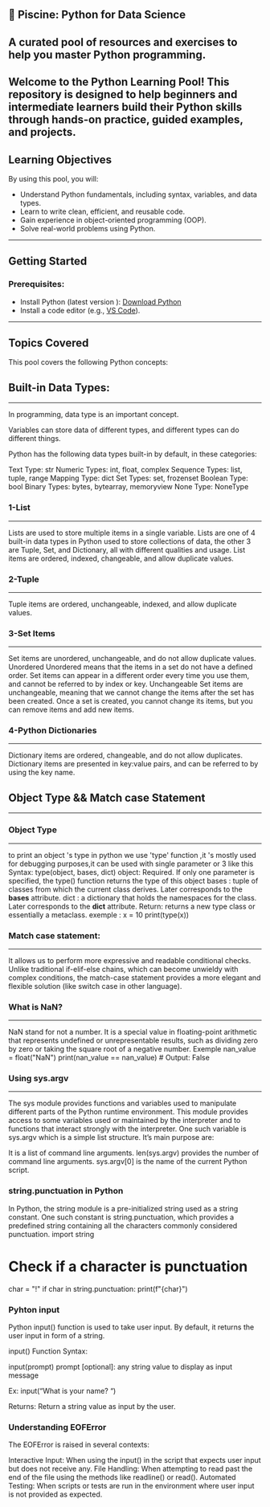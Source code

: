 📖 Piscine: Python for Data Science
---
A curated pool of resources and exercises to help you master Python programming.
---
Welcome to the Python Learning Pool! This repository is designed to help beginners and intermediate learners build their Python skills 
through hands-on practice, guided examples, and projects.
---

## Learning Objectives

By using this pool, you will:
- Understand Python fundamentals, including syntax, variables, and data types.
- Learn to write clean, efficient, and reusable code.
- Gain experience in object-oriented programming (OOP).
- Solve real-world problems using Python.

---
## Getting Started

### Prerequisites:
- Install Python (latest version ): [Download Python](https://www.python.org/downloads/)
- Install a code editor (e.g., [VS Code](https://code.visualstudio.com/)).

---
## Topics Covered
This pool covers the following Python concepts:
## Built-in Data Types:
------------------------
In programming, data type is an important concept.

Variables can store data of different types, and different types can do different things.

Python has the following data types built-in by default, in these categories:

Text Type:	str
Numeric Types:	int, float, complex
Sequence Types:	list, tuple, range
Mapping Type:	dict
Set Types:	set, frozenset
Boolean Type:	bool
Binary Types:	bytes, bytearray, memoryview
None Type:	NoneType


### 1-List
---
Lists are used to store multiple items in a single variable.
Lists are one of 4 built-in data types in Python used to store collections of data, the other 3 are Tuple, Set, and Dictionary,
all with different qualities and usage.
List items are ordered, indexed, changeable, and allow duplicate values.

### 2-Tuple
---
Tuple items are ordered, unchangeable, indexed, and allow duplicate values.

### 3-Set Items
---
Set items are unordered, unchangeable, and do not allow duplicate values.
Unordered
Unordered means that the items in a set do not have a defined order.
Set items can appear in a different order every time you use them, and cannot be referred to by index or key.
Unchangeable
Set items are unchangeable, meaning that we cannot change the items after the set has been created.
Once a set is created, you cannot change its items, but you can remove items and add new items.

### 4-Python Dictionaries
---
Dictionary items are ordered, changeable, and do not allow duplicates.
Dictionary items are presented in key:value pairs, and can be referred to by using the key name.

## Object Type && Match  case Statement
------------------------
### Object Type 
---
to print an object 's type in python we use 'type' function ,it 's mostly used for debugging purposes,it can be used with single parameter or 3 like this
Syntax: type(object, bases, dict)
object: Required. If only one parameter is specified, the type() function returns the type of this object
bases : tuple of classes from which the current class derives. Later corresponds to the __bases__ attribute. 
dict : a dictionary that holds the namespaces for the class. Later corresponds to the __dict__ attribute.
Return: returns a new type class or essentially a metaclass.
exemple : x = 10
print(type(x))
### Match case statement:
---
It allows us to perform more expressive and readable conditional checks. Unlike traditional if-elif-else chains, which can become unwieldy with complex conditions, the match-case statement provides a more elegant and flexible solution (like switch case in other language).
### What is NaN?
---
NaN stand for not a number.
It is a special value in floating-point arithmetic that represents undefined or unrepresentable results, such as dividing zero by zero or taking the square root of a negative number.
Exemple
nan_value = float("NaN")
print(nan_value == nan_value)  # Output: False

### Using sys.argv
---
The sys module provides functions and variables used to manipulate different parts of the Python runtime environment. This module provides access to some variables used or maintained by the interpreter and to functions that interact strongly with the interpreter.
One such variable is sys.argv which is a simple list structure. It’s main purpose are:

It is a list of command line arguments.
len(sys.argv) provides the number of command line arguments.
sys.argv[0] is the name of the current Python script. 
 
### string.punctuation in Python

In Python, the string module is a pre-initialized string used as a string constant. One such constant is string.punctuation, which provides a predefined string containing all the characters commonly considered punctuation.
import string

# Check if a character is punctuation
char = "!"
if char in string.punctuation:
    print(f"{char}")

### Pyhton input

Python input() function is used to take user input. By default, it returns the user input in form of a string.

input() Function 
Syntax: 


input(prompt)
prompt [optional]: any string value to display as input message


Ex: input(“What is your name? “)


Returns: Return a string value as input by the user.
### Understanding EOFError

The EOFError is raised in several contexts:

Interactive Input: When using the input() in the script that expects user input but does not receive any.
File Handling: When attempting to read past the end of the file using the methods like readline() or read().
Automated Testing: When scripts or tests are run in the environment where user input is not provided as expected.


